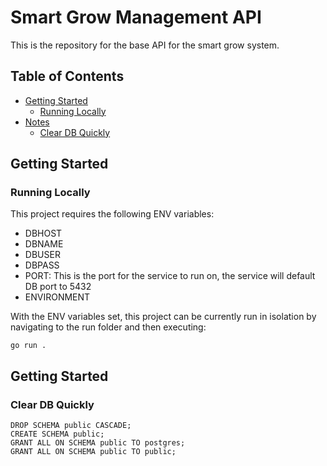 # Smart Grow Management API

This is the repository for the base API for the smart grow system.

## Table of Contents

- [Getting Started](#getting-started)
  - [Running Locally](#running-locally)
- [Notes](#notes)
  - [Clear DB Quickly](#clear-db-quickly)

## Getting Started

### Running Locally

This project requires the following ENV variables:

- DBHOST
- DBNAME
- DBUSER
- DBPASS
- PORT: This is the port for the service to run on, the service will default DB port to 5432
- ENVIRONMENT

With the ENV variables set, this project can be currently run in isolation by navigating to the run folder and then executing:

    go run .

## Getting Started

### Clear DB Quickly

    DROP SCHEMA public CASCADE;
    CREATE SCHEMA public;
    GRANT ALL ON SCHEMA public TO postgres;
    GRANT ALL ON SCHEMA public TO public;
